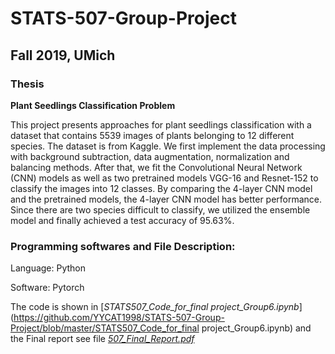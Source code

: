 # STATS-507-Group-Project
## Fall 2019, UMich
### Thesis
**Plant Seedlings Classification Problem**

This project presents approaches for plant seedlings classification with a dataset that contains 5539 images of plants belonging to 12 different species. The dataset is from Kaggle. We first implement the data processing with background subtraction, data augmentation, normalization and balancing methods. After that, we fit the Convolutional Neural Network (CNN) models as well as two
pretrained models VGG-16 and Resnet-152 to classify the images into 12 classes. By comparing the 4-layer CNN model and the pretrained models, the 4-layer CNN model has better performance. Since there are two species difficult to classify, we utilized the ensemble model and finally achieved a test accuracy of 95.63%.
### Programming softwares and File Description:

Language: Python

Software: Pytorch

The code is shown in [*STATS507_Code_for_final project_Group6.ipynb*](https://github.com/YYCAT1998/STATS-507-Group-Project/blob/master/STATS507_Code_for_final project_Group6.ipynb) and the Final report see file [*507_Final_Report.pdf*](https://github.com/YYCAT1998/STATS-507-Group-Project/blob/master/507_Final_Report.pdf)
